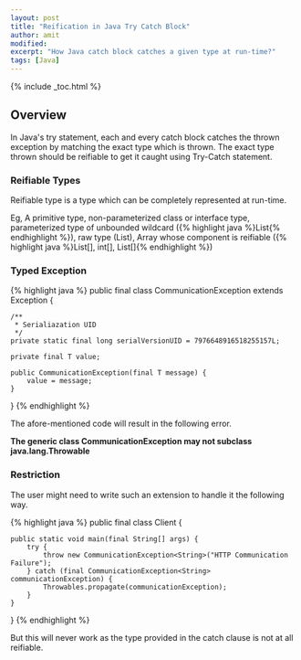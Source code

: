 ```yaml
---
layout: post
title: "Reification in Java Try Catch Block"
author: amit
modified:
excerpt: "How Java catch block catches a given type at run-time?"
tags: [Java]
---
```


{% include _toc.html %}

## Overview
In Java's try statement, each and every catch block catches the thrown exception by matching the exact type which is thrown. The exact type thrown should be reifiable to get it caught using Try-Catch statement.

### Reifiable Types

Reifiable type is a type which can be completely represented at run-time.

Eg, A primitive type, non-parameterized class or interface type, parameterized type of unbounded wildcard ({% highlight java %}List<?>{% endhighlight %}), raw type (List), Array whose component is reifiable ({% highlight java %}List<?>[], int[], List[]{% endhighlight %})

### Typed Exception

{% highlight java %}
public final class CommunicationException<T> extends Exception {

	/**
	 * Serialiazation UID
	 */
	private static final long serialVersionUID = 7976648916518255157L;

	private final T value;

	public CommunicationException(final T message) {
		value = message;
	}
}
{% endhighlight %}

The afore-mentioned code will result in the following error.

**The generic class CommunicationException<T> may not subclass java.lang.Throwable**

### Restriction

The user might need to write such an extension to handle it the following way.

{% highlight java %}
public final class Client {

	public static void main(final String[] args) {
		try {
			throw new CommunicationException<String>("HTTP Communication Failure");
		} catch (final CommunicationException<String> communicationException) {
			Throwables.propagate(communicationException);
		}
	}
}
{% endhighlight %}

But this will never work as the type provided in the catch clause is not at all reifiable.
